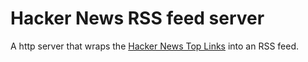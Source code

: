 Hacker News RSS feed server
===========================

A http server that wraps the [Hacker News Top Links](https://news.ycombinator.com/best) into an RSS feed.
